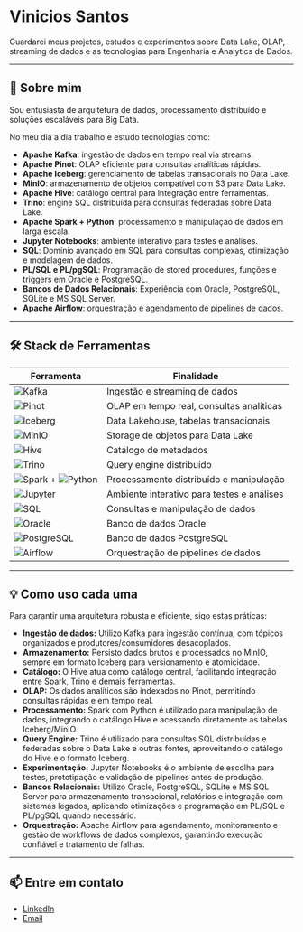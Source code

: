 # Vinicios Santos

Guardarei meus projetos, estudos e experimentos sobre Data Lake, OLAP, streaming de dados e as tecnologias para Engenharia e Analytics de Dados.

---

## 🚀 Sobre mim

Sou entusiasta de arquitetura de dados, processamento distribuído e soluções escaláveis para Big Data.

No meu dia a dia trabalho e estudo tecnologias como:

- **Apache Kafka**: ingestão de dados em tempo real via streams.
- **Apache Pinot**: OLAP eficiente para consultas analíticas rápidas.
- **Apache Iceberg**: gerenciamento de tabelas transacionais no Data Lake.
- **MinIO**: armazenamento de objetos compatível com S3 para Data Lake.
- **Apache Hive**: catálogo central para integração entre ferramentas.
- **Trino**: engine SQL distribuída para consultas federadas sobre Data Lake.
- **Apache Spark + Python**: processamento e manipulação de dados em larga escala.
- **Jupyter Notebooks**: ambiente interativo para testes e análises.
- **SQL**: Domínio avançado em SQL para consultas complexas, otimização e modelagem de dados.
- **PL/SQL e PL/pgSQL**: Programação de stored procedures, funções e triggers em Oracle e PostgreSQL.
- **Bancos de Dados Relacionais**: Experiência com Oracle, PostgreSQL, SQLite e MS SQL Server.
- **Apache Airflow**: orquestração e agendamento de pipelines de dados.

---

## 🛠️ Stack de Ferramentas

| Ferramenta                | Finalidade                                    |
|---------------------------|-----------------------------------------------|
| ![Kafka](https://img.shields.io/badge/Kafka-231F20?logo=apachekafka&logoColor=white) | Ingestão e streaming de dados |
| ![Pinot](https://img.shields.io/badge/Pinot-4E9AD1?logo=apache&logoColor=white) | OLAP em tempo real, consultas analíticas |
| ![Iceberg](https://img.shields.io/badge/Iceberg-1B9E77?logo=apache&logoColor=white) | Data Lakehouse, tabelas transacionais |
| ![MinIO](https://img.shields.io/badge/MinIO-CB1B45?logo=minio&logoColor=white) | Storage de objetos para Data Lake |
| ![Hive](https://img.shields.io/badge/Hive-FCBA03?logo=apachehive&logoColor=white) | Catálogo de metadados |
| ![Trino](https://img.shields.io/badge/Trino-3D6BA0?logo=trino&logoColor=white) | Query engine distribuído |
| ![Spark](https://img.shields.io/badge/Spark-F88909?logo=apachespark&logoColor=white) + ![Python](https://img.shields.io/badge/Python-3776AB?logo=python&logoColor=white) | Processamento distribuído e manipulação |
| ![Jupyter](https://img.shields.io/badge/Jupyter-F37626?logo=jupyter&logoColor=white) | Ambiente interativo para testes e análises |
| ![SQL](https://img.shields.io/badge/SQL-4479A1?logo=postgresql&logoColor=white) | Consultas e manipulação de dados |
| ![Oracle](https://img.shields.io/badge/Oracle-F80000?logo=oracle&logoColor=white) | Banco de dados Oracle |
| ![PostgreSQL](https://img.shields.io/badge/PostgreSQL-4169E1?logo=postgresql&logoColor=white) | Banco de dados PostgreSQL |
| ![Airflow](https://img.shields.io/badge/Airflow-017CEE?logo=apacheairflow&logoColor=white) | Orquestração de pipelines de dados |

---

## 💡 Como uso cada uma

Para garantir uma arquitetura robusta e eficiente, sigo estas práticas:

- **Ingestão de dados:** Utilizo Kafka para ingestão contínua, com tópicos organizados e produtores/consumidores desacoplados.
- **Armazenamento:** Persisto dados brutos e processados no MinIO, sempre em formato Iceberg para versionamento e atomicidade.
- **Catálogo:** O Hive atua como catálogo central, facilitando integração entre Spark, Trino e demais ferramentas.
- **OLAP:** Os dados analíticos são indexados no Pinot, permitindo consultas rápidas e em tempo real.
- **Processamento:** Spark com Python é utilizado para manipulação de dados, integrando o catálogo Hive e acessando diretamente as tabelas Iceberg/MinIO.
- **Query Engine:** Trino é utilizado para consultas SQL distribuídas e federadas sobre o Data Lake e outras fontes, aproveitando o catálogo do Hive e o formato Iceberg.
- **Experimentação:** Jupyter Notebooks é o ambiente de escolha para testes, prototipação e validação de pipelines antes de produção.
- **Bancos Relacionais:** Utilizo Oracle, PostgreSQL, SQLite e MS SQL Server para armazenamento transacional, relatórios e integração com sistemas legados, aplicando otimizações e programação em PL/SQL e PL/pgSQL quando necessário.
- **Orquestração:** Apache Airflow para agendamento, monitoramento e gestão de workflows de dados complexos, garantindo execução confiável e tratamento de falhas.

---

## 📫 Entre em contato

- [LinkedIn](https://www.linkedin.com/in/vinicios-santos-rosa-sql/)
- [Email](mailto:viniciossr12@gmail.com)
